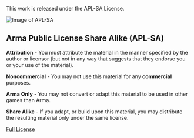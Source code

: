 This work is released under the APL-SA License.

![Image of APL-SA](https://www.bohemia.net/assets/img/licenses/APL-SA.png)

## Arma Public License Share Alike (APL-SA)

**Attribution** - You must attribute the material in the manner specified by the author or licensor (but not in any way that suggests that they endorse you or your use of the material).

**Noncommercial** - You may not use this material for any **commercial** purposes.

**Arma Only** - You may not convert or adapt this material to be used in other games than Arma.

**Share Alike** - If you adapt, or build upon this material, you may distribute the resulting material only under the same license.

[Full License](https://www.bohemia.net/community/licenses/arma-public-license-share-alike)
